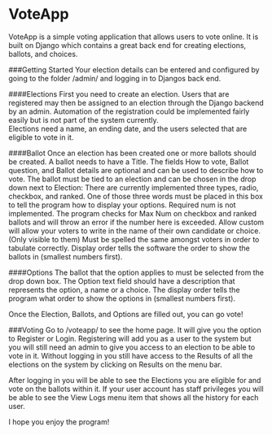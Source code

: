 # VoteApp
VoteApp is a simple voting application that allows users to vote online. It is built on Django which contains a great back end for creating elections, ballots, and choices.

###Getting Started
Your election details can be entered and configured by going to the folder /admin/ and logging in to Djangos back end.

####Elections 
First you need to create an election.  Users that are registered may then be assigned to an election through the Django backend by an admin.  Automation of the registration could be implemented fairly easily but is not part of the system currently.  
Elections need a name, an ending date, and the users selected that are eligible to vote in it.

####Ballot
Once an election has been created one or more ballots should be created. A ballot needs to have a Title. 
The fields How to vote, Ballot question, and Ballot details are optional and can be used to describe how to vote. The ballot must be tied to an election and can be chosen in the drop down next to Election:
There are currently implemented three types, radio, checkbox, and ranked.  One of those three words must be placed in this box to tell the program how to display your options. 
Required num is not implemented. 
The program checks for Max Num on checkbox and ranked ballots and will throw an error if the number here is exceeded.
Allow custom will allow your voters to write in the name of their own candidate or choice. (Only visible to them) Must be spelled the same amongst voters in order to tabulate correctly.
Display order tells the software the order to show the ballots in (smallest numbers first).

####Options
The ballot that the option applies to must be selected from the drop down box. 
The Option text field should have a description that represents the option, a name or a choice. 
The display order tells the program what order to show the options in (smallest numbers first).

Once the Election, Ballots, and Options are filled out, you can go vote!

###Voting
Go to /voteapp/ to see the home page.  It will give you the option to Register or Login. Registering will add you as a user to the system but you  will still need an admin to give you access to an election to be able to vote in it.
Without logging in you still have access to the Results of all the elections on the system by clicking on Results on the menu bar.

After logging in you will be able to see the Elections you are eligible for and vote on the ballots within it.
If your user account has staff privileges you will be able to see the View Logs menu item that shows all the history for each user.

I hope you enjoy the program!

